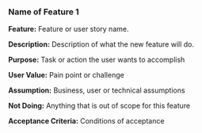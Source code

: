 ### **Name of Feature 1**

**Feature:** Feature or user story name.

**Description:** Description of what the new feature will do.

**Purpose:** Task or action the user wants to accomplish

**User Value:** Pain point or challenge

**Assumption:** Business, user or technical assumptions

**Not Doing:** Anything that is out of scope for this feature

**Acceptance Criteria:** Conditions of acceptance